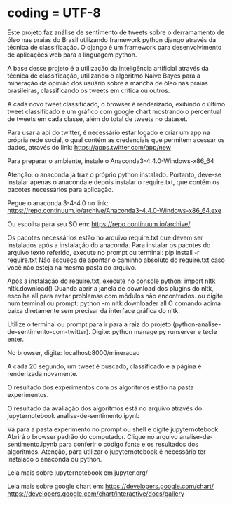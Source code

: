 ﻿# coding = UTF-8

Este projeto faz análise de sentimento de tweets sobre o derramamento de óleo nas praias do Brasil utilizando framework python django através da técnica de classificação.
O django é um framework para desenvolvimento de aplicações web para a linguagem python.

A base desse projeto é a utilização da inteligência artificial através da técnica de classificação, utilizando o algoritmo Naive Bayes para a mineração da opinião dos usuário sobre a mancha de óleo nas praias brasileiras, classificando os tweets em crítica ou outros.

A cada novo tweet classificado, o browser é renderizado, exibindo o último tweet classificado e um gráfico com google chart mostrando o percentual de tweets em cada classe, além do total de tweets no dataset.

Para usar a api do twitter, é necessário estar logado  e criar um app na própria rede social, o qual contém as credenciais que permitem acessar os dados, através do link:
https://apps.twitter.com/app/new

Para preparar o ambiente, instale o Anaconda3-4.4.0-Windows-x86_64

Atenção: o anaconda já traz o próprio python instalado. Portanto, deve-se instalar apenas o anaconda e depois instalar o require.txt, que contém os pacotes necessários para aplicação.

Pegue o anaconda 3-4-4.0 no link:
https://repo.continuum.io/archive/Anaconda3-4.4.0-Windows-x86_64.exe

Ou escolha para seu SO em:
https://repo.continuum.io/archive/

Os pacotes necessários estão no arquivo require.txt que devem ser instalados após a instalação do anaconda.
Para instalar os pacotes do arquivo texto referido, execute no prompt ou terminal: pip install -r require.txt
Não esqueça de apontar o caminho absoluto do require.txt caso você não esteja na mesma pasta do arquivo.

Após a instalação do require.txt, execute no console python:
import nltk
nltk.download()
Quando abrir a janela de download dos plugins do nltk, escolha all para evitar problemas com módulos não encontrados.
ou digite num terminal ou prompt:
python -m nltk.downloader all
O comando acima baixa diretamente sem precisar da interface gráfica do nltk.

Utilize o terminal ou prompt para ir para a raiz do projeto (python-analise-de-sentimento-com-twitter). Digite:
python manage.py runserver e tecle enter.

No browser, digite: localhost:8000/mineracao

A cada 20 segundo, um tweet é buscado, classificado e a página é renderizada novamente.

O resultado dos experimentos com os algoritmos estão na pasta experimentos.

O resultado da avaliação dos algoritmos está no arquivo através do jupyternotebook analise-de-sentimento.ipynb

Vá para a pasta experimento no prompt ou shell e digite jupyternotebook. Abrirá o browser padrão do computador. Clique no arquivo analise-de-sentimento.ipynb para conferir o código fonte e os resultados dos algoritmos. Atenção, para utilizar o jupyternotebook é necessário ter instalado o anaconda ou python.

Leia mais sobre jupyternotebook em jupyter.org/

Leia mais sobre google chart em:
https://developers.google.com/chart/
https://developers.google.com/chart/interactive/docs/gallery